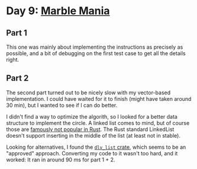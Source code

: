 # Day 9: [Marble Mania](https://adventofcode.com/2018/day/9)

## Part 1

This one was mainly about implementing the instructions as precisely as possible, and a bit of debugging on the first test case to get all the details right.

## Part 2

The second part turned out to be nicely slow with my vector-based implementation. I could have waited for it to finish (might have taken around 30 min), but I wanted to see if I can do better.

I didn't find a way to optimize the algorith, so I looked for a better data structure to implement the circle. A linked list comes to mind, but of course those are [famously not popular in Rust](https://rust-unofficial.github.io/too-many-lists/index.html). The Rust standard LinkedList doesn't support inserting in the middle of the list (at least not in stable).

Looking for alternatives, I found the [`dlv_list` crate](https://docs.rs/dlv-list/latest/dlv_list/struct.VecList.html#method.remove), which seems to be an "approved" approach. Converting my code to it wasn't too hard, and it worked: It ran in around 90 ms for part 1 + 2.